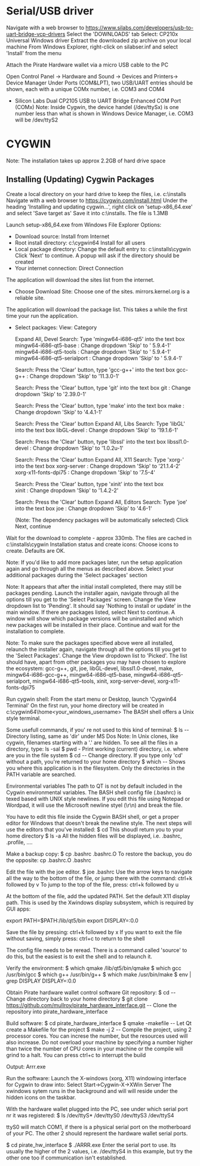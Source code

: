 Serial/USB driver
=================
Navigate with a web browser to https://www.silabs.com/developers/usb-to-uart-bridge-vcp-drivers
Select the 'DOWNLOADS' tab
  Select: CP210x Universal Windows driver
  Extract the downloaded zip archive on your local machine
  From Windows Explorer, right-click on silabser.inf and select 'Install' from the menu
  
Attach the Pirate Hardware wallet via a micro USB cable to the PC

Open Control Panel -> Hardware and Sound -> Devices and Printers-> Device Manager
Under Ports (COM&LPT), two USB/UART entries should be shown, each with a unique COMx number, i.e. COM3 and COM4
  * Silicon Labs Dual CP2105 USB to UART Bridge Enhanced COM Port (COMx)
Note: Inside Cygwin, the device handel (/dev/ttySx) is one number less than what is shown in Windows Device Manager, i.e. COM3 will be /dev/ttyS2

CYGWIN
======
Note: The installation takes up approx 2.2GB of hard drive space

Installing (Updating) Cygwin Packages
-------------------------------------
Create a local directory on your hard drive to keep the files, i.e. c:\installs
Navigate with a web browser to https://cygwin.com/install.html
Under the heading 'Installing and updating cygwin...', right click on 'setup-x86_64.exe' and select 'Save target as'
Save it into c:\installs. The file is 1.3MB

Launch setup-x86_64.exe from Windows File Explorer
Options: 
* Download source: Install from Internet
* Root install directory: c:\cygwin64
    Install for all users  
* Local package directory: Change the default entry to:  c:\installs\cygwin
  Click 'Next' to continue. A popup will ask if the directory should be created
* Your internet connection: Direct Connection

The application will download the sites list from the internet.
* Choose Download Site: Choose one of the sites. mirrors.kernel.org is a reliable site.

The application will download the package list. This takes a while the first time your run the application.
* Select packages:
   View: Category
   
   Expand All, Devel
    Search: Type 'mingw64-i686-qt5' into the text box
    mingw64-i686-qt5-base  : Change dropdown 'Skip'  to ' 5.9.4-1' 
    mingw64-i686-qt5-tools  : Change dropdown 'Skip'  to ' 5.9.4-1' 
    mingw64-i686-qt5-serialport  : Change dropdown 'Skip'  to ' 5.9.4-1' 
    
    Search: Press the 'Clear' button, type 'gcc-g++' into the text box
    gcc-g++ : Change dropdown 'Skip'  to '11.3.0-1'
   
    Search: Press the 'Clear' button, type 'git' into the text box
    git  : Change dropdown 'Skip'  to '2.39.0-1'
    
    Search: Press the 'Clear' button, type 'make' into the text box
    make  : Change dropdown 'Skip'  to '4.4.1-1'

  Search: Press the 'Clear' button
  Expand All, Libs
    Search: Type 'libGL' into the text box
    libGL-devel : Change dropdown 'Skip'  to '19.1.6-1' 
       
    Search: Press the 'Clear' button, type 'libssl' into the text box
    libssl1.0-devel : Change dropdown 'Skip'  to '1.0.2u-1' 
  
  Search: Press the 'Clear' button
  Expand All, X11
    Search: Type 'xorg-' into the text box
    xorg-server : Change dropdown 'Skip'  to '21.1.4-2' 
    xorg-x11-fonts-dpi75 : Change dropdown 'Skip'  to '7.5-4' 
    
    Search: Press the 'Clear' button, type 'xinit' into the text box  
    xinit : Change dropdown 'Skip'  to '1.4.2-2' 
    
  Search: Press the 'Clear' button
  Expand All, Editors
    Search: Type 'joe' into the text box
    joe : Change dropdown 'Skip'  to '4.6-1' 
 
  (Note: The dependency packages will be automatically selected)
  Click Next, continue 

Wait for the download to complete - approx 330mb. The files are cached in c:\installs\cygwin
Installation status and create icons:
Choose icons to create. Defaults are OK.


Note: If you'd like to add more packages later, run the setup application again and go through
      all the menus as described above. Select your additional packages during the 'Select packages'
      section

Note: It appears that after the initial install completed, there may still be packages pending.
      Launch the installer again, navigate through all the options till you get to the 'Select Packages'
      screen. Change the View dropdown list to 'Pending'.
      It should say 'Nothing to install or update' in the main window. If there are packages listed,
      select Next to continue. A window will show which package versions will be uninstalled and which 
      new packages will be installed in their place. Continue and wait for the installation to complete.
      
Note: To make sure the packages specified above were all installed, relaunch the installer again, 
      navigate through all the options till you get to the 'Select Packages'. Change the View dropdown
      list to 'Picked'.
      The list should have, apart from other packages you may have chosen to explore the ecosystem:
        gcc-g++, git, joe, libGL-devel, libssl1.0-devel, make, mingw64-i686-gcc-g++, mingw64-i686-qt5-base,
        mingw64-i686-qt5-serialport, mingw64-i686-qt5-tools, xinit, xorg-server-devel, xorg-x11-fonts-dpi75
        
        
      
Run cygwin shell:
From the start menu or Desktop, launch 'Cygwin64 Terminal'
On the first run, your home directory will be created in c:\cygwin64\home\<your_windows_username>
The BASH shell offers a Unix style terminal. 

Some usefull commands, if you' re not used to this kind of terminal:
$ ls  -- Directory listing, same as 'dir' under MS Dos
         Note: In Unix clones, like cygwin, filenames starting with a '.' are hidden. To see 
               all the files in a directory, type: ls -sal 
$ pwd - Print working (current) directory, i.e. where are you in the file system
$ cd <path>  -- Change directory. If you type only 'cd' without a path, you're returned to your
   home directory
$ which <file> -- Shows you where this application is in the filesystem. Only the directories in 
    the PATH variable are searched.
    

Environmental variables
The path to QT is not by default included in the Cygwin environmental variables.
The BASH shell config file (.bashrc) is texed based with UNIX style newlines. 
If you edit this file using Notepad or Wordpad, it will use the Microsoft newline
styel (\r\n) and break the file.

You have to edit this file inside the Cygwin BASH shell, or get a proper editor for 
Windows that doesn't break the newline style. The next steps will use the editors that 
you've installed:
$ cd
  This shoudl return you to your home directory
$ ls -a 
  All the hidden files will be displayed, i.e. .bashrc, .profile, ....

Make a backup copy:
$ cp .bashrc .bashrc.O
  To restore the backup, you do the opposite: cp .bashrc.O .bashrc

Edit the file with the joe editor.
$ joe .bashrc
  Use the arrow keys to navigate all the way to the bottom of the file, or jump there 
  with the command: ctrl+k followed by v 
  To jump to the top of the file, press: ctrl+k followed by u
  
  At the bottom of the file, add the updated PATH. Set the default X11 display path. 
  This is used by the Xwindows display subsystem, which is required by GUI apps:
  
  export PATH=$PATH:/lib/qt5/bin
  export DISPLAY=:0.0
  
  Save the file by pressing: ctrl+k followed by x
  If you want to exit the file without saving, simply press: ctrl+c to return to the shell
  
The config file needs to be reread. There is a command called 'source' to do this, but the 
easiest is to exit the shell and to relaunch it.
    
Verify the environment:
 $ which qmake
     /lib/qt5/bin/qmake
 $ which gcc
     /usr/bin/gcc 
 $ which g++
    /usr/bin/g++
 $ which make
    /usr/bin/make
 $ env | grep DISPLAY
   DISPLAY=:0.0

Obtain Pirate hardware wallet control software
Git repository:
$ cd
    -- Change directory back to your home directory
$ git clone https://github.com/mullroy/pirate_hardware_interface.git
   -- Clone the repository into pirate_hardware_interface

Build software:
$ cd pirate_hardware_interface
$ qmake -makefile
   -- Let Qt create a Makefile for the project
$ make -j 2
   -- Compile the project, using 2 processor cores. You can increse the number, but the resources
      used will also increase. Do not overload your machine by specifying a number higher than twice 
      the number of CPU cores in your machine or the compile will grind to a halt. You can press 
      ctrl+c to interrupt the build
      
Output: Arrr.exe

Run the software:
Launch the X-windows (xorg, X11) windowing interface for Cygwin to draw into:
Select Start->Cygwin-X->XWin Server 
The xwindows sytem runs in the background and will will reside under the hidden icons on the taskbar.

With the hardware wallet plugged into the PC, see under which serial port nr it was registered:
$ ls /dev/ttyS*
  /dev/ttyS0  /dev/ttyS3  /dev/ttyS4

ttyS0 will match COM1, if there is a physical serial port on the motherboard of your PC. 
The other 2 should represent the hardware wallet serial ports.
  
$ cd pirate_hw_interface
$ ./ARRR.exe
    Enter the serial port to use. Its usually the higher of the 2 values, i.e. /dev/ttyS4 in this 
    example, but try the other one too if communication isn't established.
    
